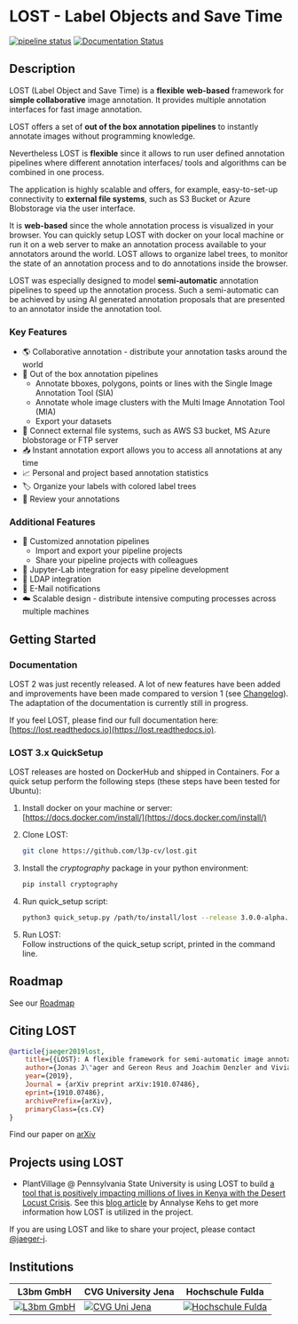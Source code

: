 # LOST - Label Objects and Save Time

[![pipeline status](https://gitlab.com/l3p-cv/lost/badges/master/pipeline.svg)](https://gitlab.com/l3p-cv/lost/pipelines)
[![Documentation Status](https://readthedocs.org/projects/lost/badge/?version=latest)](https://lost.readthedocs.io/en/latest/?badge=latest)

## Description

LOST (Label Object and Save Time) is a **flexible** **web-based** framework
for **simple collaborative** image annotation.
It provides multiple annotation interfaces for fast image annotation.

LOST offers a set of **out of the box annotation pipelines** to instantly annotate images without programming knowledge.

Nevertheless LOST is **flexible** since it allows to run user defined annotation
pipelines where different
annotation interfaces/ tools and algorithms can be combined in one process.

The application is highly scalable and offers, for example, easy-to-set-up connectivity to **external file systems**, such as S3 Bucket or Azure Blobstorage via the user interface.

It is **web-based** since the whole annotation process is visualized in
your browser.
You can quickly setup LOST with docker on your local machine or run it
on a web server to make an annotation process available to your
annotators around the world.
LOST allows to organize label trees, to monitor the state of an
annotation process and to do annotations inside the browser.

LOST was especially designed to model **semi-automatic** annotation
pipelines to speed up the annotation process.
Such a semi-automatic can be achieved by using AI generated annotation
proposals that are presented to an annotator inside the annotation tool.

### Key Features

- :earth_americas: Collaborative annotation - distribute your annotation tasks around  the world
- :rocket: Out of the box annotation pipelines
  - Annotate bboxes, polygons, points or lines with the Single Image Annotation Tool (SIA)
  - Annotate whole image clusters with the Multi Image Annotation Tool (MIA)
  - Export your datasets
- :open_file_folder: Connect external file systems, such as AWS S3 bucket, MS Azure blobstorage or FTP server
- :inbox_tray: Instant annotation export allows you to access all annotations at any time
- :chart_with_upwards_trend: Personal and project based annotation statistics
- :label: Organize your labels with colored label trees
- :repeat: Review your annotations

### Additional Features

- :pill: Customized annotation pipelines
  - Import and export your pipeline projects
  - Share your pipeline projects with colleagues
- :orange_book: Jupyter-Lab integration for easy pipeline development
- :dancers: LDAP integration
- :e-mail: E-Mail notifications
- :cloud: Scalable design - distribute intensive computing processes across multiple machines

## Getting Started

### Documentation

LOST 2 was just recently released.
A lot of new features have been added and improvements have been made compared to version 1 (see [Changelog](./CHANGELOG.md)).
The adaptation of the documentation is currently still in progress.

If you feel LOST, please find our full documentation here: [https://lost.readthedocs.io](https://lost.readthedocs.io).

### LOST 3.x QuickSetup

LOST releases are hosted on DockerHub and shipped in Containers. For a quick setup perform the following steps (these steps have been tested for Ubuntu):

1. Install docker on your machine or server:
    [https://docs.docker.com/install/](https://docs.docker.com/install/)
2. Clone LOST:

    ```bash
    git clone https://github.com/l3p-cv/lost.git
    ```

3. Install the *cryptography* package in your python environment:

    ```bash
    pip install cryptography
    ```

4. Run quick_setup script:

    ```bash
    python3 quick_setup.py /path/to/install/lost --release 3.0.0-alpha.2
    ```

5. Run LOST:  
    Follow instructions of the quick_setup script, printed in the command line.

<!-- ## I want to annotate now !
A detailed step by step guide is provided here:  [Start your first Pipeline ](./docs/GettingStartedFirstPipeline.md) -->

## Roadmap

See our [Roadmap](https://github.com/l3p-cv/lost/milestone/1)

## Citing LOST

```bibtex
@article{jaeger2019lost,
    title={{LOST}: A flexible framework for semi-automatic image annotation},
    author={Jonas J\"ager and Gereon Reus and Joachim Denzler and Viviane Wolff and Klaus Fricke-Neuderth},
    year={2019},
    Journal = {arXiv preprint arXiv:1910.07486},
    eprint={1910.07486},
    archivePrefix={arXiv},
    primaryClass={cs.CV}
}
```

Find our paper on [arXiv](https://arxiv.org/abs/1910.07486)

## Projects using LOST

- PlantVillage @ Pennsylvania State University is using LOST to build [a tool that is positively impacting millions of lives in Kenya with the Desert Locust Crisis](https://news.psu.edu/story/609265/2020/02/21/research/penn-state-responds-app-aids-un-efforts-control-africas-locust). See this [blog article](https://plantvillage.psu.edu/blogposts/97-getting-lost-can-be-good) by Annalyse Kehs to get more information how LOST is utilized in the project.

If you are using LOST and like to share your project, please contact [@jaeger-j](https://github.com/jaeger-j).

## Institutions

| L3bm GmbH | CVG University Jena | Hochschule Fulda |
|--|--|--|
|[![L3bm GmbH](docs/L_L3BM_RGB_kl.png)](https://l3bm.com/) | [![CVG Uni Jena](docs/cvgjena.png)](https://www.inf-cv.uni-jena.de/) | [![Hochschule Fulda](docs/hsfd.png)](https://www.hs-fulda.de/elektrotechnik-und-informationstechnik/)
